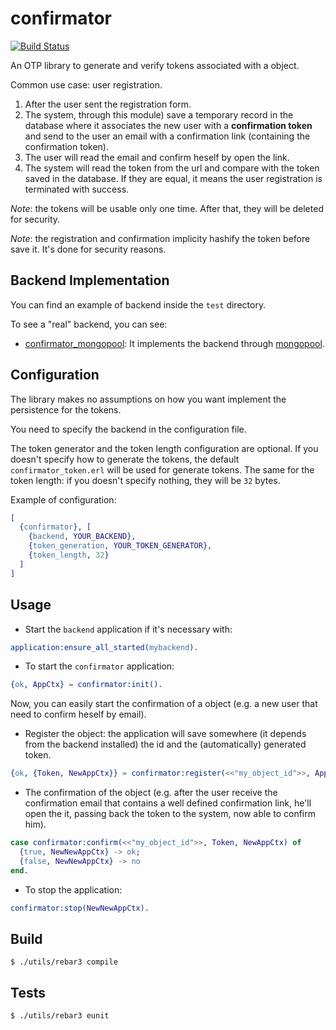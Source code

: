 confirmator
===========

[![Build Status](https://travis-ci.org/hachreak/confirmator.svg?branch=master)](https://travis-ci.org/hachreak/confirmator)

An OTP library to generate and verify tokens associated with a object.

Common use case: user registration.

1. After the user sent the registration form.
2. The system, through this module) save a temporary record in the database
   where it associates the new user with a **confirmation token** and send to
   the user an email with a confirmation link (containing the confirmation
   token).
3. The user will read the email and confirm heself by open the link.
4. The system will read the token from the url and compare with the token
   saved in the database. If they are equal, it means the user registration
   is terminated with success.

*Note*: the tokens will be usable only one time. After that, they will be
deleted for security.

*Note*: the registration and confirmation implicity hashify the token before
save it. It's done for security reasons.


Backend Implementation
----------------------

You can find an example of backend inside the `test` directory.

To see a "real" backend, you can see:

  - [confirmator_mongopool](https://github.com/hachreak/confirmator_mongopool):
    It implements the backend through
    [mongopool](https://github.com/hachreak/mongopool).


Configuration
-------------

The library makes no assumptions on how you want implement the persistence for
the tokens.

You need to specify the backend in the configuration file.

The token generator and the token length configuration are optional.
If you doesn't specify how to generate the tokens, the default
`confirmator_token.erl` will be used for generate tokens.
The same for the token length: if you doesn't specify nothing, they will be
`32` bytes.


Example of configuration:

```erlang
[
  {confirmator}, [
    {backend, YOUR_BACKEND},
    {token_generation, YOUR_TOKEN_GENERATOR},
    {token_length, 32}
  ]
]
```

Usage
-----

 - Start the `backend` application if it's necessary with:

```erlang
application:ensure_all_started(mybackend).
```

 - To start the `confirmator` application:

```erlang
{ok, AppCtx} = confirmator:init().
```

Now, you can easily start the confirmation of a object (e.g. a new user that
need to confirm heself by email).

 - Register the object: the application will save somewhere (it depends from
the backend installed) the id and the (automatically) generated token.

```erlang
{ok, {Token, NewAppCtx}} = confirmator:register(<<"my_object_id">>, AppCtx).
```

 - The confirmation of the object (e.g. after the user receive the
   confirmation email that contains a well defined confirmation link, he'll
   open the it, passing back the token to the system, now able to confirm him).

```erlang
case confirmator:confirm(<<"my_object_id">>, Token, NewAppCtx) of
  {true, NewNewAppCtx} -> ok;
  {false, NewNewAppCtx} -> no
end.
```

 - To stop the application:

```erlang
confirmator:stop(NewNewAppCtx).
```

Build
-----

    $ ./utils/rebar3 compile


Tests
-----

    $ ./utils/rebar3 eunit
